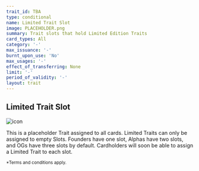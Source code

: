 ```yaml
---
trait_id: TBA
type: conditional
name: Limited Trait Slot
image: PLACEHOLDER.png
summary: Trait slots that hold Limited Edition Traits
card_types: All
category: '-'
max_issuance: '-'
burnt_upon_use: 'No'
max_usages: '-'
effect_of_transferring: None
limit: '-'
period_of_validity: '-'
layout: trait
---
```


## Limited Trait Slot

![icon](/assets/images/trait-icons/{{page.image}})

This is a placeholder Trait assigned to all cards. Limited Traits can only be assigned to empty Slots. Founders have one slot, Alphas have two slots, and OGs have three slots by default. Cardholders will soon be able to assign a Limited Trait to each slot.

<small>*Terms and conditions apply.</small>

